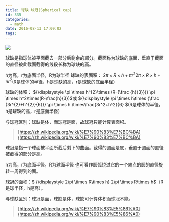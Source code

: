 ```yaml
---
title: 球缺 球冠(Spherical cap)
id: 335
categories:
  - math
date: 2016-08-13 17:09:02
tags:
---
```


![](https://upload.wikimedia.org/wikipedia/commons/1/17/%E7%90%83%E5%86%A0%E6%88%96%E7%90%83%E7%BC%BA.jpg)

球缺是指球体被平面截去一部分后剩余的部分。截面称为球缺的底面，垂直于截面的直径被此截面截得的线段长称为球缺的高。

h为高，r为底面半径，R为球半径 球缺的表面积： ${\displaystyle 2\pi \times R\times h+\pi r^{2}} 2\pi \times R\times h+\pi r^{2}$(R是球体的半径，h是球缺的高，r是球缺的底面半径）

球缺的体积： ${\displaystyle \pi \times h^{2}\times (R-{\frac {h}{3}})} \pi \times h^2\times(R-\frac{h}{3})$或 ${\displaystyle \pi \times h\times {\frac {3r^{2}+h^{2}}{6}}} \pi \times h \times\frac{3r^2+h^2}{6} $(R是球体的半径，h是球缺的高，r是底面半径）

与球冠区别：球缺是体，而球冠是面，故球冠只能计算表面积。

> [https://zh.wikipedia.org/wiki/%E7%90%83%E7%BC%BA](https://zh.wikipedia.org/wiki/%E7%90%83%E7%BC%BA)

球冠是指一个球面被平面所截后剩下的曲面。截得的圆面是底，垂直于圆面的直径被截得的部分是高。

h为高，r为底面半径，R为球面半径 也可看作圆弧绕过它的一个端点的圆的直径旋转一周得到的面。

球冠的面积：$ {\displaystyle 2\pi \times R\times h} 2\pi \times R\times h$（R是球半径，h是高）。

与球缺区别：球冠是面，球缺是体，球缺可计算体积而球冠不能。

> [https://zh.wikipedia.org/wiki/%E7%90%83%E5%86%A0](https://zh.wikipedia.org/wiki/%E7%90%83%E5%86%A0)